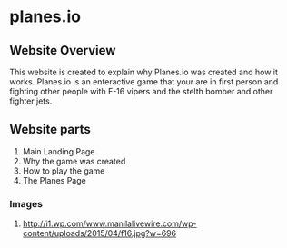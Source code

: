 # planes.io

## Website Overview
This website is created to explain why Planes.io was created and how it works. Planes.io is an enteractive game that your are in first person and fighting other people with F-16 vipers and the stelth bomber and other fighter jets.

## Website parts

1. Main Landing Page
  1. Why the game was created
  2. How to play the game
2. The Planes Page


### Images 

1. http://i1.wp.com/www.manilalivewire.com/wp-content/uploads/2015/04/f16.jpg?w=696
